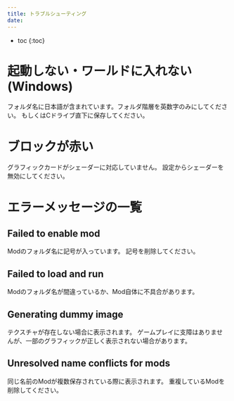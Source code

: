 ```yaml
---
title: トラブルシューティング
date:
---
```


- toc
{:toc}

# 起動しない・ワールドに入れない (Windows)

フォルダ名に日本語が含まれています。フォルダ階層を英数字のみにしてください。
もしくはCドライブ直下に保存してください。

# ブロックが赤い

グラフィックカードがシェーダーに対応していません。
設定からシェーダーを無効にしてください。

# エラーメッセージの一覧

## Failed to enable mod

Modのフォルダ名に記号が入っています。
記号を削除してください。

## Failed to load and run

Modのフォルダ名が間違っているか、Mod自体に不具合があります。

## Generating dummy image

テクスチャが存在しない場合に表示されます。
ゲームプレイに支障はありませんが、一部のグラフィックが正しく表示されない場合があります。

## Unresolved name conflicts for mods

同じ名前のModが複数保存されている際に表示されます。
重複しているModを削除してください。

